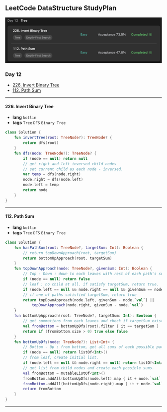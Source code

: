 ## LeetCode DataStructure StudyPlan

<img src="../../assets/leetcode_ds_lv1_day12.png" alt="leetcode_data_structure_level1_day12" style="zoom:50%;" />

### Day 12

- [226. Invert Binary Tree](https://leetcode.com/problems/invert-binary-tree/?envType=study-plan&id=data-structure-i)
- [112. Path Sum](https://leetcode.com/problems/path-sum/?envType=study-plan&id=data-structure-i)

---

#### 226. Invert Binary Tree

- **lang**  `kotlin` 
- **tags** `Tree` `DFS` `Binary Tree`

```kotlin
class Solution {
    fun invertTree(root: TreeNode?): TreeNode? {
        return dfs(root)
    }
    fun dfs(node: TreeNode?): TreeNode? {
        if (node == null) return null
        // get right and left inversed child nodes
        // set current child as each node - inversed.
        var temp = dfs(node.right)
        node.right = dfs(node.left)
        node.left = temp
        return node
    }
}
```

---

#### 112. Path Sum

- **lang**  `kotlin` 
- **tags** `Tree` `DFS` `Binary Tree`

```kotlin
class Solution {
    fun hasPathSum(root: TreeNode?, targetSum: Int): Boolean {
        // return topDownApproach(root, targetSum)
        return bottomUpApproach(root, targetSum)
    }
    fun topDownApproach(node: TreeNode?, givenSum: Int): Boolean {
        // Top - Down : down to each leaves with rest of each path's sum
        if (node == null) return false
        // leaf : no child at all. if satisfy targetSum, return true.
        if (node.left == null && node.right == null && givenSum == node.`val`) return true
        // if one of paths satisfied targetSum, return true
        return topDownApproach(node.left, givenSum - node.`val`) ||
            topDownApproach(node.right, givenSum - node.`val`)
    }
    fun bottomUpApproach(root: TreeNode?, targetSum: Int): Boolean {
        // get summations from each leaves and check if targetSum exist.
        val fromBottom = bottomUpDfs(root).filter { it == targetSum }
        return if (fromBottom.size > 0) true else false
    }
    fun bottomUpDfs(node: TreeNode?): List<Int> {
        // Bottom - Up : from bottom, get all sums of each possible paths.
        if (node == null) return listOf<Int>()
        // from leaf, create initial list.
        if (node.left == null && node.right == null) return listOf<Int>(node.`val`)
        // get list from child nodes and create each possible sums.
        val fromBottom = mutableListOf<Int>()
        fromBottom.addAll(bottomUpDfs(node.left).map { it + node.`val` })
        fromBottom.addAll(bottomUpDfs(node.right).map { it + node.`val` })
        return fromBottom
    }
}
```

---

